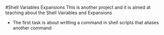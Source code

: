 #Shell Variables Expansions
This is another project and it is aimed at teaching about the Shell Vairables and Expansions
- The first task is about writting a command in shell scripts that aliases another command
